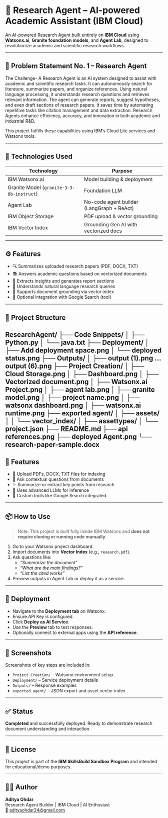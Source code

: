 # 🤖 Research Agent – AI-powered Academic Assistant (IBM Cloud)

An AI-powered Research Agent built entirely on **IBM Cloud** using **Watsonx.ai**, **Granite foundation models**, and **Agent Lab**, designed to revolutionize academic and scientific research workflows.

---

## 📌 Problem Statement No. 1 – Research Agent

The Challenge- A Research Agent is an AI system designed to assist with academic and scientific
research tasks. It can autonomously search for literature, summarize papers, and organize references.
Using natural language processing, it understands research questions and retrieves relevant
information.
The agent can generate reports, suggest hypotheses, and even draft sections of research papers.
It saves time by automating repetitive tasks like citation management and data extraction.
Research Agents enhance efficiency, accuracy, and innovation in both academic and industrial R&D.


This project fulfills these capabilities using IBM’s Cloud Lite services and Watsonx tools.

---

## 🧠 Technologies Used

| Technology         | Purpose                                |
|--------------------|----------------------------------------|
| IBM Watsonx.ai     | Model building & deployment            |
| Granite Model (`granite-3-3-8b-instruct`) | Foundation LLM  |
| Agent Lab          | No-code agent builder (LangGraph + ReAct)|
| IBM Object Storage | PDF upload & vector grounding           |
| IBM Vector Index   | Grounding Gen AI with vectorized docs   |

---

## ⚙️ Features

- 🔍 Summarizes uploaded research papers (PDF, DOCX, TXT)
- 📚 Answers academic questions based on vectorized documents
- 📝 Extracts insights and generates report sections
- 🧠 Understands natural language research queries
- 📖 Supports document grounding via vector index
- 🔌 Optional integration with Google Search (tool)

---

## 📁 Project Structure

ResearchAgent/
├── Code Snippets/
│ ├── Python.py
│ └── java.txt
├── Deployment/
│ ├── Add deployment space.png
│ └── deployed status.png
├── Outputs/
│ ├── output (1).png ... output (6).png
├── Project Creation/
│ ├── Cloud Storage.png
│ ├── Dashboard.png
│ ├── Vectorized document.png
│ ├── Watsonx.ai Project.png
│ ├── agent lab.png
│ ├── granite model.png
│ ├── project name.png
│ ├── watsonx dashboard.png
│ ├── watsonx.ai runtime.png
├── exported agent/
│ ├── assets/
│ │ └── vector_index/
│ ├── assettypes/
│ └── project.json
├── README.md
├── api references.png
├── deployed Agent.png
└── research-paper-sample.docx
---

## 🚀 Features

- 📄 Upload PDFs, DOCX, TXT files for indexing
- 🔎 Ask contextual questions from documents
- ✨ Summarize or extract key points from research
- 🧠 Uses advanced LLMs for inference
- 🧰 Custom tools like Google Search integrated

---

## 📦 How to Use

> Note: This project is built fully inside IBM Watsonx and **does not require cloning or running code manually**.

1. Go to your Watsonx project dashboard.
2. Import documents into **Vector Index** (e.g., `research.pdf`).
3. Ask questions like:
   - *“Summarize the document”*
   - *“What are the main findings?”*
   - *“List the cited works”*
4. Preview outputs in Agent Lab or deploy it as a service.

---

## 📁 Deployment

- Navigate to the **Deployment tab** on Watsonx.
- Ensure API Key is configured.
- Click **Deploy as AI Service**.
- Use the **Preview** tab to test responses.
- Optionally connect to external apps using the **API reference**.

---

## 📌 Screenshots

Screenshots of key steps are included in:

- `Project Creation/` – Watsonx environment setup
- `Deployment/` – Service deployment details
- `Outputs/` – Response examples
- `exported agent/` – JSON export and asset vector index

---

## ✅ Status

**Completed** and successfully deployed. Ready to demonstrate research document understanding and interaction.

---

## 📜 License

This project is part of the **IBM SkillsBuild Sandbox Program** and intended for educational/demo purposes.

---

## 🙋‍♂️ Author

**Aditya Ohdar**  
Research Agent Builder | IBM Cloud | AI Enthusiast  
📧 [adityaohdar24@gmail.com](mailto:adityaohdar24@gmail.com)

